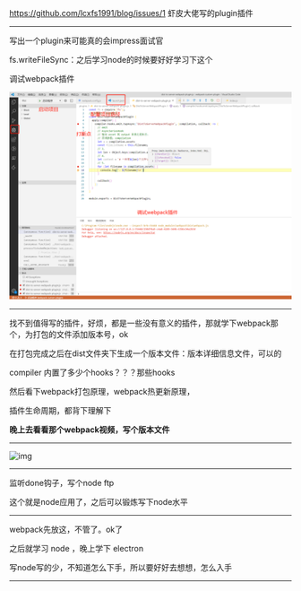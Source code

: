 https://github.com/lcxfs1991/blog/issues/1  虾皮大佬写的plugin插件

---

写出一个plugin来可能真的会impress面试官

fs.writeFileSync：之后学习node的时候要好好学习下这个

调试webpack插件

![image-20201012143021224](imge/image-20201012143021224.png)

---

找不到值得写的插件，好烦，都是一些没有意义的插件，那就学下webpack那个，为打包的文件添加版本号，ok

在打包完成之后在dist文件夹下生成一个版本文件：版本详细信息文件，可以的

compiler 内置了多少个hooks？？？那些hooks

然后看下webpack打包原理，webpack热更新原理，

插件生命周期，都背下理解下

 **晚上去看看那个webpack视频，写个版本文件**

----



![img](https://user-gold-cdn.xitu.io/2018/11/12/16705d918201886b?imageView2/0/w/1280/h/960/format/webp/ignore-error/1)

----

监听done钩子，写个node  ftp

这个就是node应用了，之后可以锻炼写下node水平

---

webpack先放这，不管了。ok了

之后就学习 node ，晚上学下 electron



写node写的少，不知道怎么下手，所以要好好去想想，怎么入手

---

